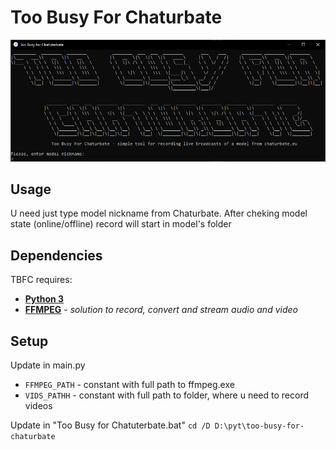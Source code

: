 # Too Busy For Chaturbate
![](main.png)

## Usage

U need just type model nickname from Chaturbate.
After cheking model state (online/offline) record will start in model's folder

## Dependencies
TBFC requires:
- [**Python 3**](https://www.python.org/)
- [**FFMPEG**](https://ffmpeg.org/) - *solution to record, convert and stream audio and video*

## Setup
Update in main.py
- `FFMPEG_PATH` - constant with full path to ffmpeg.exe
- `VIDS_PATHH` - constant with full path to folder, where u need to record videos

Update in "Too Busy for Chatuterbate.bat" 
`cd /D D:\pyt\too-busy-for-chaturbate`
